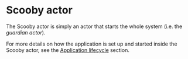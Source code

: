 # Scooby actor

The Scooby actor is simply an actor that starts the whole system (i.e. the _guardian actor_).

For more details on how the application is set up and started inside the Scooby actor, see the 
[Application lifecycle](Scooby-application-lifecycle.md) section.